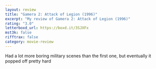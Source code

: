 ```yaml
---
layout: review
title: "Gamera 2: Attack of Legion (1996)"
excerpt: "My review of Gamera 2: Attack of Legion (1996)"
rating: "3.0"
letterboxd_url: https://boxd.it/3SJXFx
mst3k: false
rifftrax: false
category: movie-review
---
```


Had a lot more boring military scenes than the first one, but eventually it popped off pretty hard
